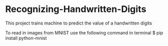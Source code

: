 # Recognizing-Handwritten-Digits

This project trains machine to predict the value of a handwritten digits

To read in images from MNIST use the following command in terminal $ pip install python-mnist
